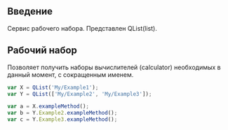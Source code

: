 ## Введение
Сервис рабочего набора. Представлен QList(list).

## Рабочий набор
Позволяет получить наборы вычислителей (calculator) необходимых в данный момент, с сокращенным именем.

```javascript
var X = QList('My/Example1');
var Y = QList(['My/Example2', 'My/Example3']);

var a = X.exampleMethod();
var b = Y.Example2.exampleMethod();
var c = Y.Example3.exampleMethod();
```
